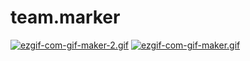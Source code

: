 # team.marker

  [![ezgif-com-gif-maker-2.gif](https://i.postimg.cc/8kqrY9bJ/ezgif-com-gif-maker-2.gif)](https://postimg.cc/ThJwLkFf)                                                         [![ezgif-com-gif-maker.gif](https://i.postimg.cc/htT7LsWF/ezgif-com-gif-maker.gif)](https://postimg.cc/SnQsqWxV)
